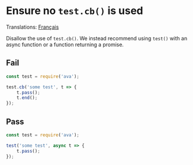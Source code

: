 # Ensure no `test.cb()` is used

Translations: [Français](https://github.com/avajs/ava-docs/blob/main/fr_FR/related/eslint-plugin-ava/docs/rules/no-cb-test.md)

Disallow the use of `test.cb()`. We instead recommend using `test()` with an async function or a function returning a promise.


## Fail

```js
const test = require('ava');

test.cb('some test', t => {
	t.pass();
	t.end();
});
```


## Pass

```js
const test = require('ava');

test('some test', async t => {
	t.pass();
});
```
